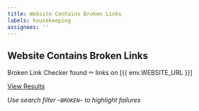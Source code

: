 ```yaml
---
title: Website Contains Broken Links
labels: housekeeping
assignees: ''
---
```


## Website Contains Broken Links

Broken Link Checker found :coffin: links on  [{{ env.WEBSITE_URL }}]

[View Results](https://github.com/alt3/Docusaurus.Powershell/commit/{{sha}}/checks)

_Use search filter `─BROKEN─` to highlight failures_

